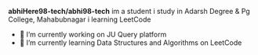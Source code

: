 **abhiHere98-tech/abhi98-tech** im a student i study in Adarsh Degree & Pg College, Mahabubnagar i learning LeetCode

- 🔭 I’m currently working on  JU Query platform
- 🌱 I’m currently learning Data Structures and Algorithms on LeetCode

